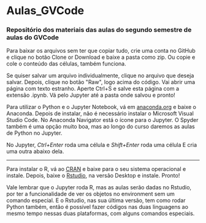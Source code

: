 # Aulas_GVCode
### Repositório dos materiais das aulas do segundo semestre de aulas do GVCode

Para baixar os arquivos sem ter que copiar tudo, crie uma conta no GitHub e clique no botão Clone or Download e baixe a pasta como zip. 
Ou copie e cole o conteúdo das células, também funciona.

Se quiser salvar um arquivo individualmente, clique no arquivo que deseja salvar. Depois, clique no botão "Raw", logo acima do código. Vai abrir uma página com texto estranho. Aperte Ctrl+S e salve esta página com a extensão .ipynb. Vá pelo Jupyter até a pasta onde salvou e pronto!

Para utilizar o Python e o Jupyter Notebook, vá em [anaconda.org](https://anaconda.org/) e baixe o Anaconda. Depois de instalar, não é necessário instalar o Microsoft Visual Studio Code. No Anaconda Navigator está o ícone para o Jupyter. O Spyder também é uma opção muito boa, mas ao longo do curso daremos as aulas de Python no Jupyter.

No Jupyter, _Ctrl+Enter_ roda uma célula e _Shift+Enter_ roda uma célula E cria uma outra abaixo dela.

---
Para instalar o R, vá ao [CRAN](https://cran.r-project.org/) e baixe para o seu sistema operacional e instale. Depois, baixe o [Rstudio](https://www.rstudio.com/products/rstudio/download/), na versão Desktop e instale. Pronto!

Vale lembrar que o Jupyter roda R, mas as aulas serão dadas no Rstudio, por ter a funcionalidade de ver os objetos no environment sem um comando especial. E o Rstudio, nas sua última versão, tem como rodar Python também, então é possível fazer códigos nas duas linguagens ao mesmo tempo nessas duas plataformas, com alguns comandos especiais.
